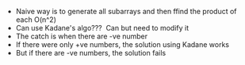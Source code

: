 - Naive way is to generate all subarrays and then ffind the product of each O(n^2)
- Can use Kadane's algo???
​
Can but need to modify it
- The catch is when there are -ve number
- If there were only +ve numbers, the solution using Kadane works
- But if there are -ve numbers, the solution fails